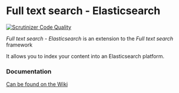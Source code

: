 # Full text search - Elasticsearch

[![Scrutinizer Code Quality](https://scrutinizer-ci.com/g/nextcloud/fulltextsearch_elasticsearch/badges/quality-score.png?b=master)](https://scrutinizer-ci.com/g/nextcloud/fulltextsearch_elasticsearch/?branch=master)

_Full text search - Elasticsearch_ is an extension to the _Full text search_ framework

It allows you to index your content into an Elasticsearch platform.



### Documentation

[Can be found on the Wiki](https://github.com/nextcloud/fulltextsearch_elasticsearch/wiki)

